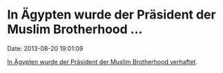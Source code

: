 In Ägypten wurde der Präsident der Muslim Brotherhood \...
==========================================================

Date: 2013-08-20 19:01:09

[In Ägypten wurde der Präsident der Muslim Brotherhood
verhaftet](http://america.aljazeera.com/articles/2013/8/19/muslim-brotherhoodsbadieheldstatetv.html).
